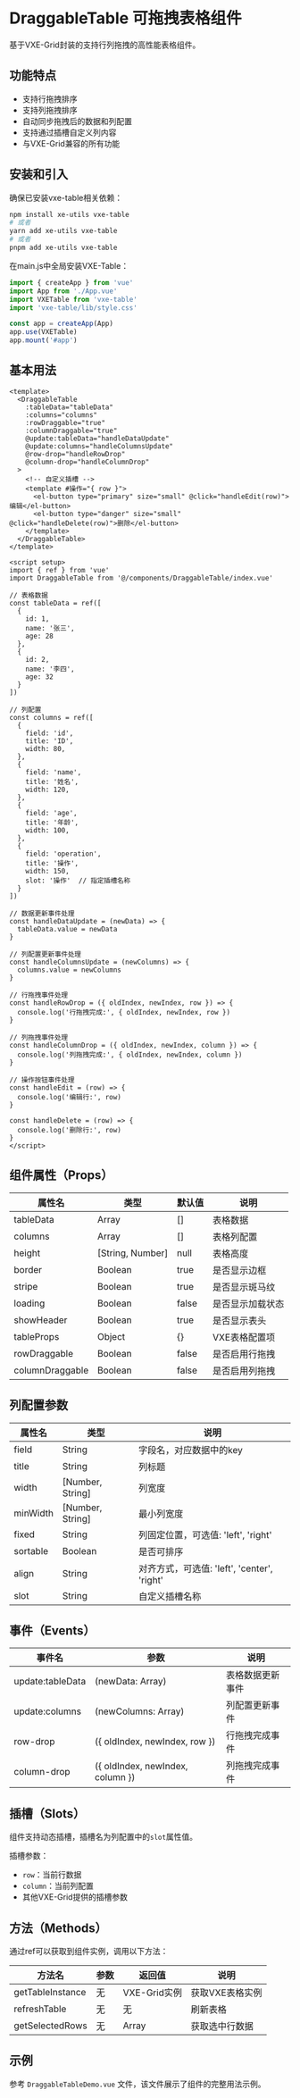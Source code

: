 # DraggableTable 可拖拽表格组件

基于VXE-Grid封装的支持行列拖拽的高性能表格组件。

## 功能特点

- 支持行拖拽排序
- 支持列拖拽排序
- 自动同步拖拽后的数据和列配置
- 支持通过插槽自定义列内容
- 与VXE-Grid兼容的所有功能

## 安装和引入

确保已安装vxe-table相关依赖：

```bash
npm install xe-utils vxe-table
# 或者
yarn add xe-utils vxe-table
# 或者
pnpm add xe-utils vxe-table
```

在main.js中全局安装VXE-Table：

```js
import { createApp } from 'vue'
import App from './App.vue'
import VXETable from 'vxe-table'
import 'vxe-table/lib/style.css'

const app = createApp(App)
app.use(VXETable)
app.mount('#app')
```

## 基本用法

```vue
<template>
  <DraggableTable
    :tableData="tableData"
    :columns="columns"
    :rowDraggable="true"
    :columnDraggable="true"
    @update:tableData="handleDataUpdate"
    @update:columns="handleColumnsUpdate"
    @row-drop="handleRowDrop"
    @column-drop="handleColumnDrop"
  >
    <!-- 自定义插槽 -->
    <template #操作="{ row }">
      <el-button type="primary" size="small" @click="handleEdit(row)">编辑</el-button>
      <el-button type="danger" size="small" @click="handleDelete(row)">删除</el-button>
    </template>
  </DraggableTable>
</template>

<script setup>
import { ref } from 'vue'
import DraggableTable from '@/components/DraggableTable/index.vue'

// 表格数据
const tableData = ref([
  {
    id: 1,
    name: '张三',
    age: 28
  },
  {
    id: 2,
    name: '李四',
    age: 32
  }
])

// 列配置
const columns = ref([
  {
    field: 'id',
    title: 'ID',
    width: 80,
  },
  {
    field: 'name',
    title: '姓名',
    width: 120,
  },
  {
    field: 'age',
    title: '年龄',
    width: 100,
  },
  {
    field: 'operation',
    title: '操作',
    width: 150,
    slot: '操作'  // 指定插槽名称
  }
])

// 数据更新事件处理
const handleDataUpdate = (newData) => {
  tableData.value = newData
}

// 列配置更新事件处理
const handleColumnsUpdate = (newColumns) => {
  columns.value = newColumns
}

// 行拖拽事件处理
const handleRowDrop = ({ oldIndex, newIndex, row }) => {
  console.log('行拖拽完成:', { oldIndex, newIndex, row })
}

// 列拖拽事件处理
const handleColumnDrop = ({ oldIndex, newIndex, column }) => {
  console.log('列拖拽完成:', { oldIndex, newIndex, column })
}

// 操作按钮事件处理
const handleEdit = (row) => {
  console.log('编辑行:', row)
}

const handleDelete = (row) => {
  console.log('删除行:', row)
}
</script>
```

## 组件属性（Props）

| 属性名 | 类型 | 默认值 | 说明 |
| ------ | ---- | ------ | ---- |
| tableData | Array | [] | 表格数据 |
| columns | Array | [] | 表格列配置 |
| height | [String, Number] | null | 表格高度 |
| border | Boolean | true | 是否显示边框 |
| stripe | Boolean | true | 是否显示斑马纹 |
| loading | Boolean | false | 是否显示加载状态 |
| showHeader | Boolean | true | 是否显示表头 |
| tableProps | Object | {} | VXE表格配置项 |
| rowDraggable | Boolean | false | 是否启用行拖拽 |
| columnDraggable | Boolean | false | 是否启用列拖拽 |

## 列配置参数

| 属性名 | 类型 | 说明 |
| ------ | ---- | ---- |
| field | String | 字段名，对应数据中的key |
| title | String | 列标题 |
| width | [Number, String] | 列宽度 |
| minWidth | [Number, String] | 最小列宽度 |
| fixed | String | 列固定位置，可选值: 'left', 'right' |
| sortable | Boolean | 是否可排序 |
| align | String | 对齐方式，可选值: 'left', 'center', 'right' |
| slot | String | 自定义插槽名称 |

## 事件（Events）

| 事件名 | 参数 | 说明 |
| ------ | ---- | ---- |
| update:tableData | (newData: Array) | 表格数据更新事件 |
| update:columns | (newColumns: Array) | 列配置更新事件 |
| row-drop | ({ oldIndex, newIndex, row }) | 行拖拽完成事件 |
| column-drop | ({ oldIndex, newIndex, column }) | 列拖拽完成事件 |

## 插槽（Slots）

组件支持动态插槽，插槽名为列配置中的`slot`属性值。

插槽参数：
- `row`：当前行数据
- `column`：当前列配置
- 其他VXE-Grid提供的插槽参数

## 方法（Methods）

通过ref可以获取到组件实例，调用以下方法：

| 方法名 | 参数 | 返回值 | 说明 |
| ------ | ---- | ------ | ---- |
| getTableInstance | 无 | VXE-Grid实例 | 获取VXE表格实例 |
| refreshTable | 无 | 无 | 刷新表格 |
| getSelectedRows | 无 | Array | 获取选中行数据 |

## 示例

参考 `DraggableTableDemo.vue` 文件，该文件展示了组件的完整用法示例。 
